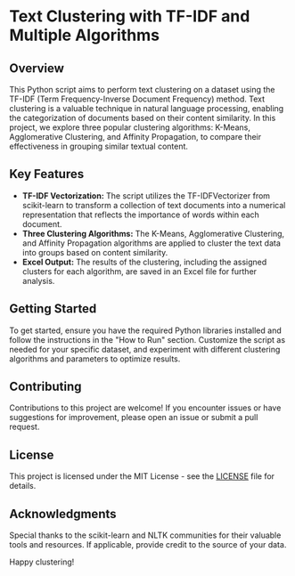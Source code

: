 
# Text Clustering with TF-IDF and Multiple Algorithms

## Overview

This Python script aims to perform text clustering on a dataset using the TF-IDF (Term Frequency-Inverse Document Frequency) method. Text clustering is a valuable technique in natural language processing, enabling the categorization of documents based on their content similarity. In this project, we explore three popular clustering algorithms: K-Means, Agglomerative Clustering, and Affinity Propagation, to compare their effectiveness in grouping similar textual content.

## Key Features

- **TF-IDF Vectorization:** The script utilizes the TF-IDFVectorizer from scikit-learn to transform a collection of text documents into a numerical representation that reflects the importance of words within each document.
- **Three Clustering Algorithms:** The K-Means, Agglomerative Clustering, and Affinity Propagation algorithms are applied to cluster the text data into groups based on content similarity.
- **Excel Output:** The results of the clustering, including the assigned clusters for each algorithm, are saved in an Excel file for further analysis.

## Getting Started

To get started, ensure you have the required Python libraries installed and follow the instructions in the "How to Run" section. Customize the script as needed for your specific dataset, and experiment with different clustering algorithms and parameters to optimize results.

## Contributing

Contributions to this project are welcome! If you encounter issues or have suggestions for improvement, please open an issue or submit a pull request.

## License

This project is licensed under the MIT License - see the [LICENSE](LICENSE) file for details.

## Acknowledgments

Special thanks to the scikit-learn and NLTK communities for their valuable tools and resources. If applicable, provide credit to the source of your data.

Happy clustering!
